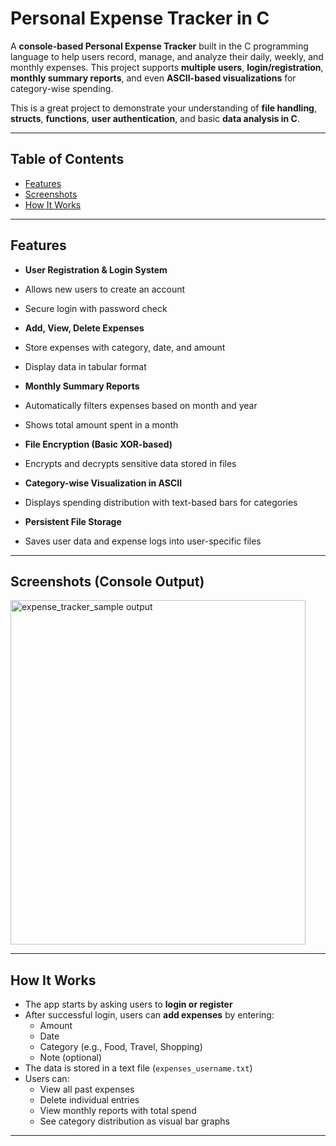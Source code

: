 #  Personal Expense Tracker in C

A **console-based Personal Expense Tracker** built in the C programming language to help users record, manage, and analyze their daily, weekly, and monthly expenses. This project supports **multiple users**, **login/registration**, **monthly summary reports**, and even **ASCII-based visualizations** for category-wise spending.

This is a great project to demonstrate your understanding of **file handling**, **structs**, **functions**, **user authentication**, and basic **data analysis in C**.

---

##  Table of Contents

- [Features](#-features)
- [Screenshots](#-screenshots)
- [How It Works](#-how-it-works)

---

##  Features

-  **User Registration & Login System**
  - Allows new users to create an account
  - Secure login with password check

-  **Add, View, Delete Expenses**
  - Store expenses with category, date, and amount
  - Display data in tabular format

-  **Monthly Summary Reports**
  - Automatically filters expenses based on month and year
  - Shows total amount spent in a month

-  **File Encryption (Basic XOR-based)**
  - Encrypts and decrypts sensitive data stored in files

-  **Category-wise Visualization in ASCII**
  - Displays spending distribution with text-based bars for categories

-  **Persistent File Storage**
  - Saves user data and expense logs into user-specific files

---

##  Screenshots (Console Output)

<img width="472" height="551" alt="expense_tracker_sample output" src="https://github.com/user-attachments/assets/549b32b7-5eb9-4226-82e5-ebd38afe623c" />


---

##  How It Works

- The app starts by asking users to **login or register**
- After successful login, users can **add expenses** by entering:
  - Amount
  - Date
  - Category (e.g., Food, Travel, Shopping)
  - Note (optional)
- The data is stored in a text file (`expenses_username.txt`)
- Users can:
  - View all past expenses
  - Delete individual entries
  - View monthly reports with total spend
  - See category distribution as visual bar graphs
---




